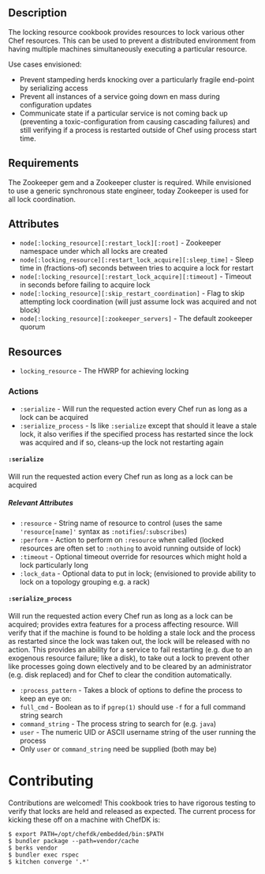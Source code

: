 ## Description
The locking resource cookbook provides resources to lock various other Chef resources. This can be used to  prevent a distributed environment from having multiple machines simultaneously executing a particular resource. 

Use cases envisioned:
* Prevent stampeding herds knocking over a particularly fragile end-point by serializing access
* Prevent all instances of a service going down en mass during configuration updates
* Communicate state if a particular service is not coming back up (preventing a toxic-configuration from causing cascading failures) and still verifying if a process is restarted outside of Chef using process start time.

## Requirements
The Zookeeper gem and a Zookeeper cluster is required. While envisioned to use a generic synchronous state engineer, today Zookeeper is used for all lock coordination.

## Attributes
* `node[:locking_resource][:restart_lock][:root]` - Zookeeper namespace under which all locks are created
* `node[:locking_resource][:restart_lock_acquire][:sleep_time]` - Sleep time in (fractions-of) seconds between tries to acquire a lock for restart
* `node[:locking_resource][:restart_lock_acquire][:timeout]` - Timeout in seconds before failing to acquire lock
* `node[:locking_resource][:skip_restart_coordination]` - Flag to skip attempting lock coordination (will just assume lock was acquired and not block)
* `node[:locking_resource][:zookeeper_servers]` - The default zookeeper quorum

## Resources
* `locking_resource` - The HWRP for achieving locking

### Actions
* `:serialize` - Will run the requested action every Chef run as long as a lock can be acquired 
* `:serialize_process` - Is like `:serialize` except that should it leave a stale lock, it also verifies if the specified process has restarted since the lock was acquired and if so, cleans-up the lock not restarting again

#### `:serialize`
Will run the requested action every Chef run as long as a lock can be acquired 

##### Relevant Attributes
* `:resource` - String name of resource to control (uses the same `'resource[name]'` syntax as `:notifies`/`:subscribes`)
* `:perform` - Action to perform on `:resource` when called (locked resources are often set to `:nothing` to avoid running outside of lock)
* `:timeout` - Optional timeout override for resources which might hold a lock particularly long
* `:lock_data` - Optional data to put in lock; (envisioned to provide ability to lock on a topology grouping e.g. a rack)

#### `:serialize_process`
Will run the requested action every Chef run as long as a lock can be acquired; provides extra features for a process affecting resource. Will verify that if the machine is found to be holding a stale lock and the process as restarted since the lock was taken out, the lock will be released with no action. This provides an ability for a service to fail restarting (e.g. due to an exogenous resource failure; like a disk), to take out a lock to prevent other like processes going down electively and to be cleared by an administrator (e.g. disk replaced) and for Chef to clear the condition automatically.

* `:process_pattern` - Takes a block of options to define the process to keep an eye on:
 * `full_cmd` - Boolean as to if `pgrep(1)` should use `-f` for a full command string search
 * `command_string` - The process string to search for (e.g. `java`)
 * `user` - The numeric UID or ASCII username string of the user running the process
 * Only `user` or `command_string` need be supplied (both may be)

Contributing
============
Contributions are welcomed! This cookbook tries to have rigorous testing to verify that locks are held and released as expected. The current process for kicking these off on a machine with ChefDK is:
````
$ export PATH=/opt/chefdk/embedded/bin:$PATH
$ bundler package --path=vendor/cache
$ berks vendor
$ bundler exec rspec
$ kitchen converge '.*'
````
